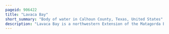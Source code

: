 ```yaml
---
pageid: 906422
title: "Lavaca Bay"
short_summary: "Body of water in Calhoun County, Texas, United States"
description: "Lavaca Bay is a northwestern Extension of the Matagorda Bay System found most notably in calhoun County Texas. Port Lavaca and Point Comfort Ports were established on the Bay and are the principal Areas of human Habitation. Linnville was located on the Bay until its Abandonment after the Great Raid of 1840, and the major Port of Indianola was found near the Confluence with the main Matagorda Bay, until the Town's final Destruction following the massive Hurricane of 1886. Smaller Communities include Olivia, Alamo Beach and Magnolia Beach. Lavaca Bay is about 82 Miles northeast of Corpus Christi about 121 Miles southwest of Houston and 145 Miles southeast of san Antonio."
---
```

